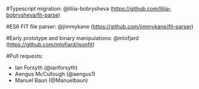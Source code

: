 #Typescript migration:
@liliia-bobrysheva (https://github.com/liliia-bobrysheva/fit-parse)

#ES6 FIT file parser:
@jimmykane (https://github.com/jimmykane/fit-parser)

#Early prototype and binary manipulations:
@mlofjard (https://github.com/mlofjard/jsonfit)

#Pull requests: 
- Ian Forsyth (@ianforsyth)
- Aengus McCullough (@aengus1)
- Manuel Baun (@Manuelbaun)
